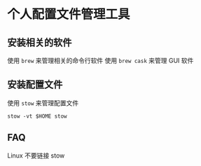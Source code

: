 # 个人配置文件管理工具

## 安装相关的软件

使用  `brew` 来管理相关的命令行软件
使用  `brew cask` 来管理 GUI 软件

## 安装配置文件

使用 `stow` 来管理配置文件

```
stow -vt $HOME stow
```

## FAQ

Linux	不要链接  stow
